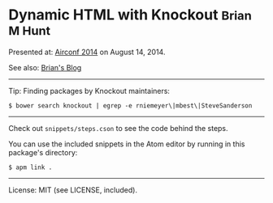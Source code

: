 Dynamic HTML with Knockout <small>Brian M Hunt</small>
====

Presented at: [Airconf 2014](http://www.airpair.com/airconf2014)
on August 14, 2014.

See also: [Brian's Blog](https://brianmhunt.github.io)

----

Tip: Finding packages by Knockout maintainers:

```
$ bower search knockout | egrep -e rniemeyer\|mbest\|SteveSanderson
```

---
Check out `snippets/steps.cson` to see the code behind the steps.

You can use the included snippets in the Atom editor by running in this
package's directory:

```
$ apm link .
```


---

License: MIT (see LICENSE, included).
